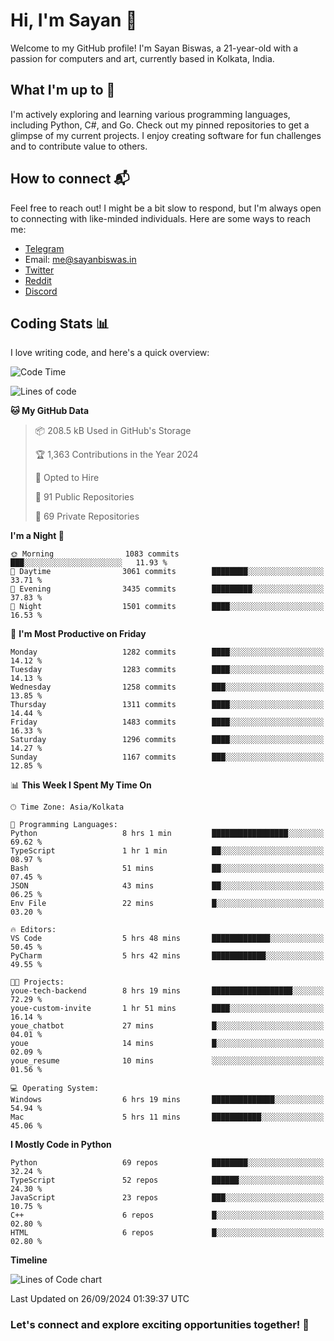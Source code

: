 # Hi, I'm Sayan 👋

Welcome to my GitHub profile! I'm Sayan Biswas, a 21-year-old with a passion for computers and art, currently based in Kolkata, India.

## What I'm up to 🚀

I'm actively exploring and learning various programming languages, including Python, C#, and Go. Check out my pinned repositories to get a glimpse of my current projects. I enjoy creating software for fun challenges and to contribute value to others.

## How to connect 📬

Feel free to reach out! I might be a bit slow to respond, but I'm always open to connecting with like-minded individuals. Here are some ways to reach me:

- [Telegram](https://t.me/dank_as_fuck)
- Email: [me@sayanbiswas.in](mailto:me@sayanbiswas.in)
- [Twitter](https://twitter.com/TheDankDel)
- [Reddit](https://www.reddit.com/user/dank_as_fuck_/)
- [Discord](https://discordapp.com/users/506536929152466945)

## Coding Stats 📊

I love writing code, and here's a quick overview:

<!--START_SECTION:waka-->
![Code Time](http://img.shields.io/badge/Code%20Time-1%2C779%20hrs%2033%20mins-blue)

![Lines of code](https://img.shields.io/badge/From%20Hello%20World%20I%27ve%20Written-6.0%20million%20lines%20of%20code-blue)

**🐱 My GitHub Data** 

> 📦 208.5 kB Used in GitHub's Storage 
 > 
> 🏆 1,363 Contributions in the Year 2024
 > 
> 💼 Opted to Hire
 > 
> 📜 91 Public Repositories 
 > 
> 🔑 69 Private Repositories 
 > 
**I'm a Night 🦉** 

```text
🌞 Morning                1083 commits        ███░░░░░░░░░░░░░░░░░░░░░░   11.93 % 
🌆 Daytime                3061 commits        ████████░░░░░░░░░░░░░░░░░   33.71 % 
🌃 Evening                3435 commits        █████████░░░░░░░░░░░░░░░░   37.83 % 
🌙 Night                  1501 commits        ████░░░░░░░░░░░░░░░░░░░░░   16.53 % 
```
📅 **I'm Most Productive on Friday** 

```text
Monday                   1282 commits        ████░░░░░░░░░░░░░░░░░░░░░   14.12 % 
Tuesday                  1283 commits        ████░░░░░░░░░░░░░░░░░░░░░   14.13 % 
Wednesday                1258 commits        ███░░░░░░░░░░░░░░░░░░░░░░   13.85 % 
Thursday                 1311 commits        ████░░░░░░░░░░░░░░░░░░░░░   14.44 % 
Friday                   1483 commits        ████░░░░░░░░░░░░░░░░░░░░░   16.33 % 
Saturday                 1296 commits        ████░░░░░░░░░░░░░░░░░░░░░   14.27 % 
Sunday                   1167 commits        ███░░░░░░░░░░░░░░░░░░░░░░   12.85 % 
```


📊 **This Week I Spent My Time On** 

```text
🕑︎ Time Zone: Asia/Kolkata

💬 Programming Languages: 
Python                   8 hrs 1 min         █████████████████░░░░░░░░   69.62 % 
TypeScript               1 hr 1 min          ██░░░░░░░░░░░░░░░░░░░░░░░   08.97 % 
Bash                     51 mins             ██░░░░░░░░░░░░░░░░░░░░░░░   07.45 % 
JSON                     43 mins             ██░░░░░░░░░░░░░░░░░░░░░░░   06.25 % 
Env File                 22 mins             █░░░░░░░░░░░░░░░░░░░░░░░░   03.20 % 

🔥 Editors: 
VS Code                  5 hrs 48 mins       █████████████░░░░░░░░░░░░   50.45 % 
PyCharm                  5 hrs 42 mins       ████████████░░░░░░░░░░░░░   49.55 % 

🐱‍💻 Projects: 
youe-tech-backend        8 hrs 19 mins       ██████████████████░░░░░░░   72.29 % 
youe-custom-invite       1 hr 51 mins        ████░░░░░░░░░░░░░░░░░░░░░   16.14 % 
youe_chatbot             27 mins             █░░░░░░░░░░░░░░░░░░░░░░░░   04.01 % 
youe                     14 mins             █░░░░░░░░░░░░░░░░░░░░░░░░   02.09 % 
youe_resume              10 mins             ░░░░░░░░░░░░░░░░░░░░░░░░░   01.56 % 

💻 Operating System: 
Windows                  6 hrs 19 mins       ██████████████░░░░░░░░░░░   54.94 % 
Mac                      5 hrs 11 mins       ███████████░░░░░░░░░░░░░░   45.06 % 
```

**I Mostly Code in Python** 

```text
Python                   69 repos            ████████░░░░░░░░░░░░░░░░░   32.24 % 
TypeScript               52 repos            ██████░░░░░░░░░░░░░░░░░░░   24.30 % 
JavaScript               23 repos            ███░░░░░░░░░░░░░░░░░░░░░░   10.75 % 
C++                      6 repos             █░░░░░░░░░░░░░░░░░░░░░░░░   02.80 % 
HTML                     6 repos             █░░░░░░░░░░░░░░░░░░░░░░░░   02.80 % 
```



**Timeline**

![Lines of Code chart](https://raw.githubusercontent.com/Dank-del/Dank-del/main/assets/bar_graph.png)


 Last Updated on 26/09/2024 01:39:37 UTC
<!--END_SECTION:waka-->

### Let's connect and explore exciting opportunities together! 🚀
